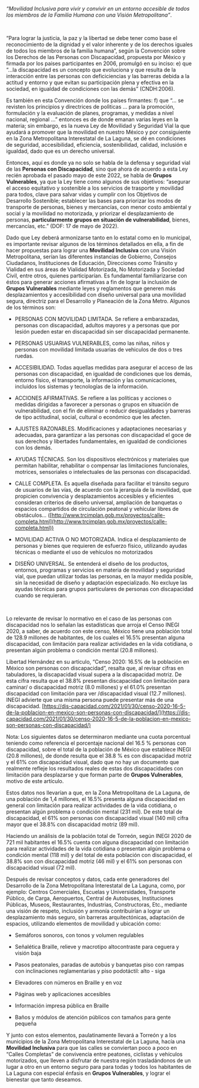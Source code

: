 </br></br>

*“Movilidad Inclusiva para vivir y convivir en un entorno accesible de todos los miembros de la Familia Humana con una Visión Metropolitana”*.

</br>

 “Para lograr la justicia, la paz y la libertad se debe tener como base el reconocimiento de la dignidad y el valor inherente  y de los derechos iguales de todos los miembros de la familia humana”, según la Convención sobre los Derechos de las Personas con Discapacidad, propuesta por México y firmada por los paises participantes en 2006, promulgó en su inciso: e) que “…la discapacidad es un concepto que evoluciona y que resulta de la interacción entre las personas con deficiciencias y las barreras debida a la actitud y entorno y que evitan su participación plena y efectiva en la sociedad, en igualdad de condiciones con las demás” (CNDH:2006).

Es  también en esta Convención donde los países firmantes: f) que “… se revisten los principios y directrices de polìticas … para la promoción, formulación y la evaluación de planes, programas, y medidas a nivel nacional, regional …” entonces es de donde emanan varias leyes en la materia; sin embargo, es la nueva Ley de Movilidad y Seguridad Vial la que ayudará a promover que la movilidad en nuestro México y por consiguiente en la Zona Metropolitana Interestatal de La Laguna,  se dé en condiciones de seguridad, accesibilidad, eficiencia, sostenibilidad, calidad, inclusión e igualdad, dado que es un derecho universal.

Entonces, aquí es donde ya no solo se habla de la defensa y seguridad vial de las **Personas con Discapacidad**, sino que ahora de acuerdo a esta Ley recién aprobada el pasado mayo de este 2022, se habla de **Grupos Vulnerables**, ya que la Ley tiene como algunos de sus objetivos: “asegurar el acceso equitativo y sostenible a los servicios de trasporte y movilidad para todos, clave para salvar vidas y cumplir con los Objetivos de Desarrollo Sostenible; establecer las bases para priorizar los modos de  transporte de personas, bienes y mercancías, con menor costo ambiental y social y la movilidad no motorizada, y priorizar el desplazamiento de personas, **particularmente grupos en situación de vulnerabilidad**, bienes, mercancías, etc.” (DOF: 17 de mayo de 2022).

Dado que Ley deberá armonizarse tanto en lo estatal como en lo municipal, es importante revisar algunos de los términos detallados en ella, a fin de hacer propuestas para lograr una **Movilidad Inclusiva** con una Visión Metropolitana, serían las diferentes instancias de Gobierno, Consejos Ciudadanos, Instituciones de Educación, Direcciones como Tránsito y Vialidad en sus áreas de Vialidad Motorizada, No Motorizada y Sociedad Civil, entre otros, quienes participarían. Es fundamental familiarizarse con éstos para generar acciones afirmativas a fin de lograr la inclusión de **Grupos Vulnerables** mediante leyes y reglamentos que generen más desplazamientos y accesibilidad con diseño universal para una movilidad segura, directriz para el Desarrollo y Planeación de la Zona Metro. Algunos de los términos son:

- PERSONAS CON MOVILIDAD LIMITADA. Se refiere a embarazadas, personas con discapacidad, adultos mayores y a personas que por lesión pueden estar en discapacidad sin ser discapacidad permanente.

- PERSONAS USUARIAS VULNERABLES, como las niñas, niños y personas con movilidad limitada usuarias de vehiculos de dos o tres ruedas.

- ACCESIBILIDAD. Todas aquellas medidas para asegurar el acceso de las personas con discapacidad, en igualdad de condiciones que los demás, entorno físico, el transporte, la información y las comunicaciones, incluidos los sistemas y tecnologías de la información.

- ACCIONES AFIRMATIVAS. Se refiere a las políticas y acciones o medidas dirigidas a favorecer a personas o grupos en situación de vulnerabilidad, con el fin de eliminar o reducir desigualdades y barreras de tipo actitudinal, social, cultural o económico que les afecten.

- AJUSTES RAZONABLES. Modificaciones y adaptaciones necesarias y adecuadas, para garantizar a las personas con discapacidad el goce de sus derechos y libertades fundamentales, en igualdad de condiciones con los demás.

- AYUDAS TÉCNICAS. Son los dispositivos electrónicos y materiales que permitan habilitar, rehabilitar o compensar las limitaciones funcionales, motrices, sensoriales o intelectuales de las personas con discapacidad.

- CALLE COMPLETA.  Es aquella diseñada para facilitar el tránsito seguro de usuarios de las vías, de acuerdo con la jerarquía de la movilidad, que propicien convivencia y desplazamientos accesibles y eficientes consideran criterios de diseño universal, ampliación de banquetas o espacios compartidos de circulación peatonal y vehicular libres de obstáculos… ([http://www.trcimplan.gob.mx/proyectos/calle-completa.html](http://www.trcimplan.gob.mx/proyectos/calle-completa.html))

- MOVILIDAD ACTIVA O NO MOTORIZADA. Indica el desplazamiento de personas y bienes que requieren de esfuerzo físico, utilizando ayudas técnicas o mediante el uso de vehículos no motorizados

- DISEÑO UNIVERSAL. Se entenderá el diseño de los productos, entornos, programas y servicios en materia de movilidad y seguridad vial, que puedan utilizar todas las personas, en la mayor medida posible, sin la necesidad de diseño y adaptación especializado. No excluye las ayudas técnicas para grupos particulares de personas con discapacidad cuando se requieran.

</br>

Lo relevante de revisar lo normativo en el caso de las personas con discapacidad nos lo señalan las estadísticas que arroja el Censo INEGI 2020, a saber, de acuerdo con este censo, México tiene una población total de 128.9 millones de habitantes, de los cuales el 16.5% presentan alguna discapacidad, con limitación para realizar actividades en la vida cotidiana, o presentan algún problema o condición mental (20.8 millones).

Libertad Hernández en su articulo, “Censo 2020: 16.5% de la población en México son personas con discapacidad”, resalta que, al revisar cifras en tabuladores, la discapacidad visual supera a la discapacidad motriz. De esta cifra resulta que el 38.8% presentan discapacidad con limitación para caminar/ o discapacidad motriz (8.0 millones) y el 61.0% presentan discapacidad con limitación para ver /discapacidad visual (12.7 millones). INEGI advierte que una misma persona puede presentar más de una discapacidad.
 [https://dis-capacidad.com/2021/01/30/censo-2020-16-5-de-la-poblacion-en-mexico-son-personas-con-discapacidad/](https://dis-capacidad.com/2021/01/30/censo-2020-16-5-de-la-poblacion-en-mexico-son-personas-con-discapacidad/)

Nota: Los siguientes datos se determinaron mediante una cuota porcentual teniendo como referencia el porcentaje nacional del 16.5 % personas con discapacidad, sobre el total de la población de México que establece INEGI (20.8 millones),  de donde resulta que el 38.8 % es con discapacidad motriz y el 61% con discapacidad visual, dado que no hay un documento que realmente refleje los resultados reales de estas dos discapacidades con limitación para desplazarse y que forman parte de **Grupos Vulnerables**, motivo de este artículo.

Estos datos nos llevarían a que, en la Zona Metropolitana de La Laguna, de una población de 1,4 millones, el 16.5% presenta alguna discapacidad en general con limitación para realizar actividades de la vida cotidiana, o presentan algún problema o condición mental (231 mil). De este total de discapacidad, el 61% son personas con discapacidad visual (140 mil) cifra mayor que el 38.8% con discapacidad motriz (89 mil).

Haciendo un análisis de la población total de Torreón, según INEGI 2020 de 721 mil habitantes el 16.5% cuenta con alguna discapacidad con limitación para realizar actividades de la vida cotidiana o presentan algún problema o condición mental (118 mil) y del total de esta población con discapacidad, el 38.8% son con discapacidad motriz (46 mil) y el 61% son personas con discapacidad visual (72 mil).

Después de revisar conceptos y datos, cada ente generadores del Desarrollo de la Zona Metropolitana Interestatal de La Laguna, como, por ejemplo: Centros Comerciales, Escuelas y Universidades, Transporte Público, de Carga, Aeropuertos, Central de Autobuses, Instituciones Públicas, Museos, Restaurantes, Industrias, Constructoras, Etc., mediante una visión de respeto, inclusión y armonía contribuirían a lograr un desplazamiento más seguro, sin barreras arquitectónicas, adaptación de espacios, utilizando elementos de movilidad y ubicación como:

- Semáforos sonoros, con tonos y volumen regulables

- Señalética Braille, relieve y macrotipo altocontraste para ceguera y visión baja

- Pasos peatonales, paradas de autobús y banquetas piso con rampas con inclinaciones reglamentarias y piso podotáctil: alto - siga

- Elevadores con números en Braille y en voz

- Páginas web y aplicaciones accesibles

- Información impresa pública en Braille

- Baños y módulos de atención públicos con tamaños para gente pequeña

Y junto con estos elementos, paulatinamente llevará a Torreón y a los municipios de la Zona Metropolitana Interestatal de La Laguna, hacía una **Movilidad Inclusiva** para que las calles se conviertan poco a poco en “Calles Completas” de convivencia entre peatones, ciclistas y vehículos motorizados, que lleven a disfrutar de nuestra región trasladándonos de un lugar a otro en un entorno seguro para para todas y todos los habitantes de La Laguna con especial énfasis en **Grupos Vulnerables**, y lograr el bienestar que tanto deseamos.
</br></br>
